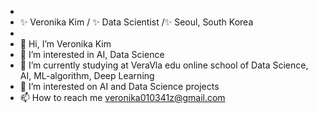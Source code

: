 -
- ✨ Veronika Kim / ✨ Data Scientist /✨ Seoul,  South Korea 
-  
- 👋 Hi, I’m Veronika Kim
- 👀 I’m interested in AI, Data Science
- 🌱 I’m currently studying at VeraVla edu online school of Data Science, AI, ML-algorithm, Deep Learning
- 💞️ I’m interested on AI and Data Science projects
- 📫 How to reach me veronika010341z@gmail.com



<!---
KIMVERONIKA/KIMVERONIKA is a ✨ special ✨ repository because its `README.md` (this file) appears on your GitHub profile.
You can click the Preview link to take a look at your changes.
--->
